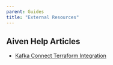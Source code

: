 ```yaml
---
parent: Guides
title: "External Resources"
---
```


## Aiven Help Articles

* [Kafka Connect Terraform Integration](http://help.aiven.io/en/articles/4187903-kafka-connect-terraform-integration)


